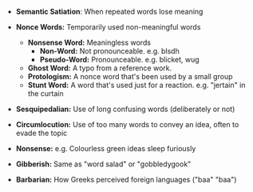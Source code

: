 - **Semantic Satiation**: When repeated words lose meaning
- **Nonce Words:** Temporarily used non-meaningful words
	- **Nonsense Word:** Meaningless words
		- **Non-Word:** Not pronounceable. e.g. blsdh
		- **Pseudo-Word:** Pronounceable. e.g. blicket, wug
	- **Ghost Word:** A typo from a reference work.
	- **Protologism:** A nonce word that's been used by a small group
	- **Stunt Word:** A word that's used just for a reaction. e.g. "jertain" in the curtain

- **Sesquipedalian:** Use of long confusing words (deliberately or not)
- **Circumlocution:** Use of too many words to convey an idea, often to evade the topic


- **Nonsense:** e.g. Colourless green ideas sleep furiously
- **Gibberish:** Same as "word salad" or "gobbledygook"
- **Barbarian:** How Greeks perceived foreign languages ("baa" "baa")